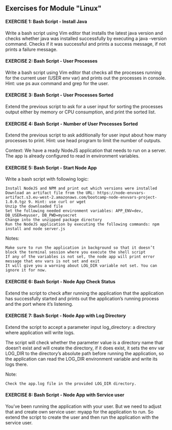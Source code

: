## Exercises for Module "Linux"

#### EXERCISE 1: Bash Script - Install Java

Write a bash script using Vim editor that installs the latest java version and checks whether java was installed successfully by executing a java -version command. Checks if it was successful and prints a success message, if not prints a failure message.

#### EXERCISE 2: Bash Script - User Processes

Write a bash script using Vim editor that checks all the processes running for the current user (USER env var) and prints out the processes in console. Hint: use ps aux command and grep for the user.

#### EXERCISE 3: Bash Script - User Processes Sorted

Extend the previous script to ask for a user input for sorting the processes output either by memory or CPU consumption, and print the sorted list.

#### EXERCISE 4: Bash Script - Number of User Processes Sorted

Extend the previous script to ask additionally for user input about how many processes to print. Hint: use head program to limit the number of outputs.

Context: We have a ready NodeJS application that needs to run on a server. The app is already configured to read in environment variables.

#### EXERCISE 5: Bash Script - Start Node App

Write a bash script with following logic:

    Install NodeJS and NPM and print out which versions were installed
    Download an artifact file from the URL: https://node-envvars-artifact.s3.eu-west-2.amazonaws.com/bootcamp-node-envvars-project-1.0.0.tgz 9. Hint: use curl or wget
    Unzip the downloaded file
    Set the following needed environment variables: APP_ENV=dev, DB_USER=myuser, DB_PWD=mysecret
    Change into the unzipped package directory
    Run the NodeJS application by executing the following commands: npm install and node server.js

Notes:

    Make sure to run the application in background so that it doesn’t block the terminal session where you execute the shell script
    If any of the variables is not set, the node app will print error message that env vars is not set and exit
    It will give you a warning about LOG_DIR variable not set. You can ignore it for now.

#### EXERCISE 6: Bash Script - Node App Check Status

Extend the script to check after running the application that the application has successfully started and prints out the application’s running process and the port where it’s listening.

#### EXERCISE 7: Bash Script - Node App with Log Directory

Extend the script to accept a parameter input log_directory: a directory where application will write logs.

The script will check whether the parameter value is a directory name that doesn’t exist and will create the directory, if it does exist, it sets the env var LOG_DIR to the directory’s absolute path before running the application, so the application can read the LOG_DIR environment variable and write its logs there.

Note:

    Check the app.log file in the provided LOG_DIR directory.


#### EXERCISE 8: Bash Script - Node App with Service user

You’ve been running the application with your user. But we need to adjust that and create own service user: myapp for the application to run. So extend the script to create the user and then run the application with the service user.
